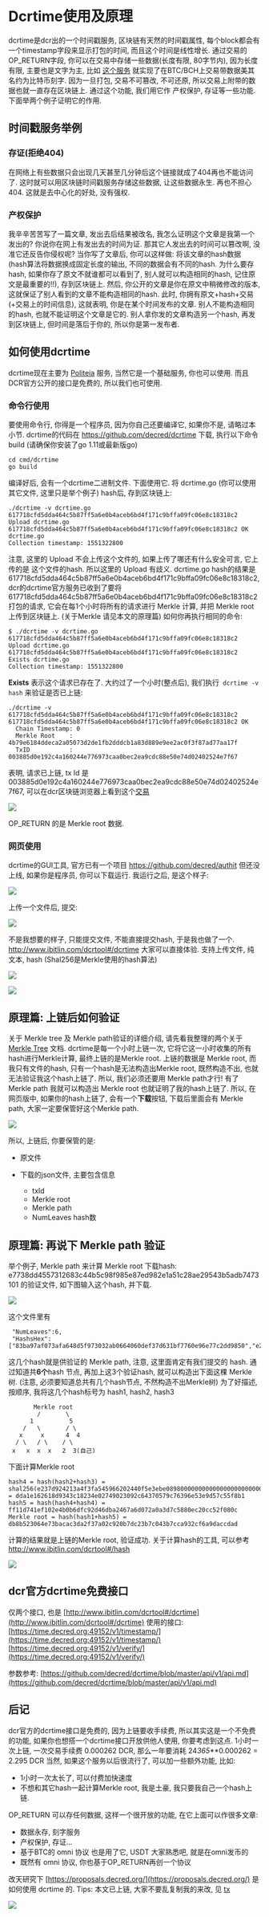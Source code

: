 # Dcrtime使用及原理

dcrtime是dcr出的一个时间戳服务, 区块链有天然的时间戳属性, 每个block都会有一个timestamp字段来显示打包的时间, 而且这个时间是线性增长. 
通过交易的OP_RETURN字段, 你可以在交易中存储一些数据(长度有限, 80字节内), 因为长度有限, 主要也是文字为主, 比如 [这个服务](http://www.ibitlin.com) 就实现了在BTC/BCH上交易带数据美其名约为比特币刻字. 因为一旦打包, 交易不可篡改, 不可还原, 所以交易上附带的数据也就一直存在区块链上. 通过这个功能, 我们用它作 产权保护, 存证等一些功能. 下面举两个例子证明它的作用.

## 时间戳服务举例

### 存证(拒绝404)
在网络上有些数据只会出现几天甚至几分钟后这个链接就成了404再也不能访问了. 这时就可以用区块链时间戳服务存储这些数据, 让这些数据永生. 再也不担心404. 这就是去中心化的好处, 没有强权.

### 产权保护
我辛辛苦苦写了一篇文章, 发出去后结果被改名, 我怎么证明这个文章是我第一个发出的? 你说你在网上有发出去的时间为证. 那其它人发出去的时间可以篡改啊, 没准它还反告你侵权呢?
当你写了文章后, 你可以这样做: 将该文章的hash数据 (hash算法将数据换成固定长度的输出, 不同的数据会有不同的hash. 为什么要存hash, 如果你存了原文不就谁都可以看到了, 别人就可以构造相同的hash, 记住原文是最重要的!!), 存到区块链上. 然后, 你公开的文章是你在原文中稍微修改的版本, 这就保证了别人看到的文章不能构造相同的hash.
此时, 你拥有原文+hash+交易(+交易上的时间信息), 这就表明, 你是在某个时间发布的文章.
别人不能构造相同的hash, 也就不能证明这个文章是它的.
别人拿你发的文章构造另一个hash, 再发到区块链上, 但时间是落后于你的, 所以你是第一发布者.

## 如何使用dcrtime
dcrtime现在主要为 [Politeia](https://proposals.decred.org/) 服务, 当然它是一个基础服务, 你也可以使用. 而且DCR官方公开的接口是免费的, 所以我们也可使用.

### 命令行使用
要使用命令行, 你得是一个程序员, 因为你自己还要编译它, 如果你不是, 请略过本小节.
dcrtime的代码在 https://github.com/decred/dcrtime 下载, 执行以下命令build (请确保你安装了go 1.11或最新版go)

```
cd cmd/dcrtime
go build

```
编译好后, 会有一个dcrtime二进制文件. 下面使用它.
将 dcrtime.go (你可以使用其它文件, 这里只是举个例子) hash后, 存到区块链上:

```
./dcrtime -v dcrtime.go 
617718cfd5dda464c5b87ff5a6e0b4aceb6bd4f171c9bffa09fc06e8c18318c2 Upload dcrtime.go
617718cfd5dda464c5b87ff5a6e0b4aceb6bd4f171c9bffa09fc06e8c18318c2 OK     dcrtime.go
Collection timestamp: 1551322800

```
注意, 这里的 Upload 不会上传这个文件的, 如果上传了哪还有什么安全可言, 它上传的是 这个文件的hash. 所以这里的 Upload 有歧义.
dcrtime.go hash的结果是 617718cfd5dda464c5b87ff5a6e0b4aceb6bd4f171c9bffa09fc06e8c18318c2, dcr的dcrtime官方服务已收到了要将 617718cfd5dda464c5b87ff5a6e0b4aceb6bd4f171c9bffa09fc06e8c18318c2 打包的请求, 它会在每1个小时将所有的请求进行 Merkle 计算, 并把 Merkle root 上传到区块链上. (关于Merkle 请见本文的原理篇)
如何你再执行相同的命令:

```
$ ./dcrtime -v dcrtime.go 
617718cfd5dda464c5b87ff5a6e0b4aceb6bd4f171c9bffa09fc06e8c18318c2 Upload dcrtime.go
617718cfd5dda464c5b87ff5a6e0b4aceb6bd4f171c9bffa09fc06e8c18318c2 Exists dcrtime.go
Collection timestamp: 1551322800

```
**Exists** 表示这个请求已存在了.
大约过了一个小时(整点后), 我们执行` dcrtime -v hash` 来验证是否已上链:

```
./dcrtime -v 617718cfd5dda464c5b87ff5a6e0b4aceb6bd4f171c9bffa09fc06e8c18318c2
617718cfd5dda464c5b87ff5a6e0b4aceb6bd4f171c9bffa09fc06e8c18318c2 OK
  Chain Timestamp: 0
  Merkle Root    : 4b79e6184ddeca2a05073d2de1fb2dddcb1a83d889e9ee2ac0f3f87ad77aa17f
  TxID           : 003885d0e192c4a160244e776973caa0bec2ea9cdc88e50e74d02402524e7f67

```

表明, 请求已上链, tx Id 是 003885d0e192c4a160244e776973caa0bec2ea9cdc88e50e74d02402524e7f67, 可以在dcr区块链浏览器上看到这个[交易](https://explorer.dcrdata.org/tx/003885d0e192c4a160244e776973caa0bec2ea9cdc88e50e74d02402524e7f67)

![](https://teakki.com/file/image/5c775f60b1029f607605d3f0)

OP_RETURN 的是 Merkle root 数据.

### 网页使用
dcrtime的GUI工具, 官方已有一个项目 https://github.com/decred/authit 但还没上线, 如果你是程序员, 你可以下载运行. 我运行之后, 是这个样子:

![](https://teakki.com/file/image/5c7751bdb1029f607605cccb)

上传一个文件后, 提交:

![](https://teakki.com/file/image/5c7751f8b1029f607605cd08)

不是我想要的样子, 只能提交文件, 不能直接提交hash, 于是我也做了一个.
http://www.ibitlin.com/dcrtool#/dcrtime 大家可以直接体验. 支持上传文件, 纯文本, hash (Shal256是Merkle使用的hash算法)

![](https://teakki.com/file/image/5c775278b1029f607605cdb9)

![](https://teakki.com/file/image/5c7762c6b1029f607605d41c)

## 原理篇: 上链后如何验证
关于 Merkle tree 及 Merkle path验证的详细介绍, 请先看我整理的两个关于 [Merkle Tree](https://teakki.com/p/5ab07a111a37996365f10687) 文档.
dcrtime是每一个小时上链一次, 它将它这一小时收集的所有hash进行Merkle计算, 最终上链的是Merkle root.
上链的数据是 Merkle root, 而我只有文件的hash, 只有一个hash是无法构造出Merkle root, 既然构造不出, 也就无法验证我这个hash上链了.
所以, 我们必须还要用 Merkle path才行! 有了 Merkle path 我就可以构造出 Merkle root 也就证明了我的hash上链了.
所以, 在网页版中, 如果你的hash上链了, 会有一个**下载**按钮, 下载后里面会有 Merkle path, 大家一定要保管好这个Merkle path.

![](https://teakki.com/file/image/5c7754d2b1029f607605cfdb)

所以, 上链后, 你要保管的是:

* 原文件
* 下载的json文件, 主要包含信息

    * txId
    * Merkle root
    * Merkle path
    * NumLeaves hash数



## 原理篇: 再说下 Merkle path 验证
举个例子, Merkle path 来计算 Merkle root
下载hash: e7738dd4557312683c44b5c98f985e87ed982e1a51c28ae29543b5adb7473101 的验证文件, 如下图输入这个hash, 并下载.

![](https://teakki.com/file/image/5c7763aab1029f607605d480)

这个文件里有

```
 "NumLeaves":6,
 "HashsHex":["83ba97af073afa648d5f973032ab0664060def37d631bf7760e96e77c2dd9850","e237d924213a4f3fa545966202440f5e3ebe0898000000000000000000000000","e7738dd4557312683c44b5c98f985e87ed982e1a51c28ae29543b5adb7473101"]

```
这几个hash就是供验证的 Merkle path, 注意, 这里面肯定有我们提交的 hash. 通过知道共**6个**hash 节点, 再加上这3个验证hash, 就可以构造出下面这棵 Merkle树. (注意, 必须要知道总共有几个hash节点, 不然构造不出Merkle树)
为了好描述, 按顺序, 我将这几个hash标号为 hash1, hash2, hash3

```
       Merkle root
        /       \
      1          5
    /   \       / \
   x     x      4  4 
  / \   / \    / \
 x   x  x  x   2  3(自己)

```

下面计算Merkle root

```
hash4 = hash(hash2+hash3) = shal256(e237d924213a4f3fa545966202440f5e3ebe0898000000000000000000000000e7738dd4557312683c44b5c98f985e87ed982e1a51c28ae29543b5adb7473101) = dda1e162618d9343c18234e02749023092c64370579c76396e53e9d57c55f8b1
hash5 = hash(hash4+hash4) = ff11d741ef102e4b0b6dfc92d46dba2467a6d072a0a3d7c5880ec20cc52f080c
Merkle root = hash(hash1+hash5) = db8b523064e73bacac3da2f37a02c920b7dc23b7c043b7cca932cf6a9daccdad

```
计算的结果就是上链的Merkle root, 验证成功.
关于计算hash的工具, 可以参考 http://www.ibitlin.com/dcrtool#/hash 

![](https://teakki.com/file/image/5c77819bb1029f607605e674)

## dcr官方dcrtime免费接口
仅两个接口, 也是 [http://www.ibitlin.com/dcrtool#/dcrtime](http://www.ibitlin.com/dcrtool#/dcrtime) 使用的接口:
[https://time.decred.org:49152/v1/timestamp/](https://time.decred.org:49152/v1/timestamp/)
[https://time.decred.org:49152/v1/verify/](https://time.decred.org:49152/v1/verify/)

参数参考:
[https://github.com/decred/dcrtime/blob/master/api/v1/api.md](https://github.com/decred/dcrtime/blob/master/api/v1/api.md)

## 后记

dcr官方的dcrtime接口是免费的, 因为上链要收手续费, 所以其实这是一个不免费的功能, 如果你也想搭一个dcrtime接口开放供他人使用, 你要考虑到这点.
1小时一次上链, 一次交易手续费 0.000262 DCR, 那么一年要消耗 24*365***0.000262 = 2.295 DCR
当然, 如果这个服务以后很流行了, 可以加一些额外功能, 比如: 

* 1小时一次太长了, 可以付费加快速度
* 不想和其它hash一起计算Merkle root, 我是土豪, 我只要我自己一个hash上链.

OP_RETURN 可以存任何数据, 这样一个很开放的功能, 在它上面可以作很多文章:

* 数据永存, 刻字服务
* 产权保护, 存证...
* 基于BTC的 omni 协议 也是用了它, USDT 大家熟悉吧, 就是在omni发币的
* 既然有 omni 协议, 你也基于OP_RETURN再创一个协议

改天研究下 [https://proposals.decred.org/](https://proposals.decred.org/) 是如何使用 dcrtime 的.
Tips: 本文已上链, 大家不要乱复制我的来改, 见 [tx](https://explorer.dcrdata.org/tx/19077b836bae1b8306712314eb2256d245c8b7161e90198f3235cc877bed152a)

![](https://teakki.com/file/image/5c77835ab1029f607605e709)

